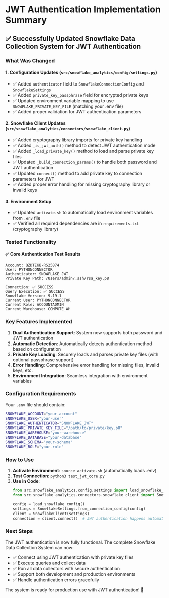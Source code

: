 # JWT Authentication Implementation Summary

## ✅ Successfully Updated Snowflake Data Collection System for JWT Authentication

### What Was Changed

#### 1. Configuration Updates (`src/snowflake_analytics/config/settings.py`)
- ✅ Added `authenticator` field to `SnowflakeConnectionConfig` and `SnowflakeSettings`
- ✅ Added `private_key_passphrase` field for encrypted private keys
- ✅ Updated environment variable mapping to use `SNOWFLAKE_PRIVATE_KEY_FILE` (matching your .env file)
- ✅ Added proper validation for JWT authentication parameters

#### 2. Snowflake Client Updates (`src/snowflake_analytics/connectors/snowflake_client.py`)
- ✅ Added cryptography library imports for private key handling
- ✅ Added `_is_jwt_auth()` method to detect JWT authentication mode
- ✅ Added `_load_private_key()` method to load and parse private key files
- ✅ Updated `_build_connection_params()` to handle both password and JWT authentication
- ✅ Updated `connect()` method to add private key to connection parameters for JWT
- ✅ Added proper error handling for missing cryptography library or invalid keys

#### 3. Environment Setup
- ✅ Updated `activate.sh` to automatically load environment variables from `.env` file
- ✅ Verified all required dependencies are in `requirements.txt` (cryptography library)

### Tested Functionality

#### ✅ Core Authentication Test Results
```
Account: QZDTEKB-RS25874
User: PYTHONCONNECTOR  
Authenticator: SNOWFLAKE_JWT
Private Key Path: /Users/admin/.ssh/rsa_key.p8

Connection: ✅ SUCCESS
Query Execution: ✅ SUCCESS  
Snowflake Version: 9.19.1
Current User: PYTHONCONNECTOR
Current Role: ACCOUNTADMIN
Current Warehouse: COMPUTE_WH
```

### Key Features Implemented

1. **Dual Authentication Support**: System now supports both password and JWT authentication
2. **Automatic Detection**: Automatically detects authentication method based on configuration
3. **Private Key Loading**: Securely loads and parses private key files (with optional passphrase support)
4. **Error Handling**: Comprehensive error handling for missing files, invalid keys, etc.
5. **Environment Integration**: Seamless integration with environment variables

### Configuration Requirements

Your `.env` file should contain:
```bash
SNOWFLAKE_ACCOUNT="your-account"
SNOWFLAKE_USER="your-user"
SNOWFLAKE_AUTHENTICATOR="SNOWFLAKE_JWT"
SNOWFLAKE_PRIVATE_KEY_FILE="/path/to/private/key.p8"
SNOWFLAKE_WAREHOUSE="your-warehouse"
SNOWFLAKE_DATABASE="your-database"  
SNOWFLAKE_SCHEMA="your-schema"
SNOWFLAKE_ROLE="your-role"
```

### How to Use

1. **Activate Environment**: `source activate.sh` (automatically loads .env)
2. **Test Connection**: `python3 test_jwt_core.py`
3. **Use in Code**:
   ```python
   from src.snowflake_analytics.config.settings import load_snowflake_config, SnowflakeSettings
   from src.snowflake_analytics.connectors.snowflake_client import SnowflakeClient
   
   config = load_snowflake_config()
   settings = SnowflakeSettings.from_connection_config(config)
   client = SnowflakeClient(settings)
   connection = client.connect()  # JWT authentication happens automatically
   ```

### Next Steps

The JWT authentication is now fully functional. The complete Snowflake Data Collection System can now:
- ✅ Connect using JWT authentication with private key files
- ✅ Execute queries and collect data
- ✅ Run all data collectors with secure authentication  
- ✅ Support both development and production environments
- ✅ Handle authentication errors gracefully

The system is ready for production use with JWT authentication! 🚀

